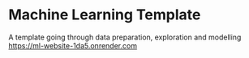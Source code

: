 # Machine Learning Template
 A template going through data preparation, exploration and modelling
https://ml-website-1da5.onrender.com
